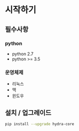 # 시작하기



## 필수사항

### python

* python 2.7
* python >= 3.5

### 운영체제

* 리눅스
* 맥
* 윈도우

## 설치 / 업그레이드

```bash
pip install --upgrade hydra-core
```

